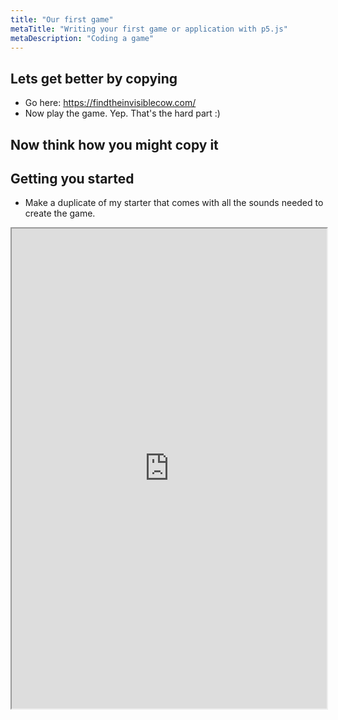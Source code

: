 ```yaml
---
title: "Our first game"
metaTitle: "Writing your first game or application with p5.js"
metaDescription: "Coding a game"
---
```


## Lets get better by copying

- Go here: https://findtheinvisiblecow.com/ 
- Now play the game. Yep. That's the hard part :)

## Now think how you might copy it



## Getting you started

- Make a duplicate of my starter that comes with all the sounds needed to create the game.

<iframe src="https://editor.p5js.org/dioptre/sketches/SyJKv1CCz" width="100%" height="768"></iframe>



